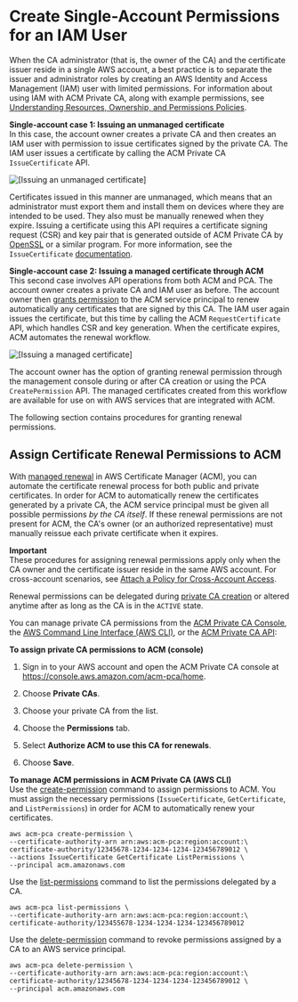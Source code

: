 # Create Single\-Account Permissions for an IAM User<a name="assign-permissions"></a>

When the CA administrator \(that is, the owner of the CA\) and the certificate issuer reside in a single AWS account, a best practice is to separate the issuer and administrator roles by creating an AWS Identity and Access Management \(IAM\) user with limited permissions\. For information about using IAM with ACM Private CA, along with example permissions, see [Understanding Resources, Ownership, and Permissions Policies](security-iam.md#understand-resource-ownership)\.

**Single\-account case 1: Issuing an unmanaged certificate**  
In this case, the account owner creates a private CA and then creates an IAM user with permission to issue certificates signed by the private CA\. The IAM user issues a certificate by calling the ACM Private CA `IssueCertificate` API\.

![\[Issuing an unmanaged certificate\]](http://docs.aws.amazon.com/acm-pca/latest/userguide/images/ca_access_1_account_pca_api.png)

Certificates issued in this manner are unmanaged, which means that an administrator must export them and install them on devices where they are intended to be used\. They also must be manually renewed when they expire\. Issuing a certificate using this API requires a certificate signing request \(CSR\) and key pair that is generated outside of ACM Private CA by [OpenSSL](https://www.openssl.org/) or a similar program\. For more information, see the `IssueCertificate` [documentation](https://docs.aws.amazon.com/acm-pca/latest/APIReference/API_IssueCertificate.html)\.

**Single\-account case 2: Issuing a managed certificate through ACM**  
This second case involves API operations from both ACM and PCA\. The account owner creates a private CA and IAM user as before\. The account owner then [grants permission](PcaCreateCa.md#PcaCreateAcmPerms) to the ACM service principal to renew automatically any certificates that are signed by this CA\. The IAM user again issues the certificate, but this time by calling the ACM `RequestCertificate` API, which handles CSR and key generation\. When the certificate expires, ACM automates the renewal workflow\.

![\[Issuing a managed certificate\]](http://docs.aws.amazon.com/acm-pca/latest/userguide/images/ca_access_1_account_acm_api.png)

The account owner has the option of granting renewal permission through the management console during or after CA creation or using the PCA `CreatePermission` API\. The managed certificates created from this workflow are available for use on with AWS services that are integrated with ACM\.

The following section contains procedures for granting renewal permissions\.

## Assign Certificate Renewal Permissions to ACM<a name="PcaPermissions"></a>

With [managed renewal](https://docs.aws.amazon.com/acm/latest/userguide/managed-renewal.html) in AWS Certificate Manager \(ACM\), you can automate the certificate renewal process for both public and private certificates\. In order for ACM to automatically renew the certificates generated by a private CA, the ACM service principal must be given all possible permissions *by the CA itself*\. If these renewal permissions are not present for ACM, the CA's owner \(or an authorized representative\) must manually reissue each private certificate when it expires\.

**Important**  
These procedures for assigning renewal permissions apply only when the CA owner and the certificate issuer reside in the same AWS account\. For cross\-account scenarios, see [Attach a Policy for Cross\-Account Access](pca-ram.md)\.

Renewal permissions can be delegated during [private CA creation](PcaCreateCa.md) or altered anytime after as long as the CA is in the `ACTIVE` state\.

You can manage private CA permissions from the [ACM Private CA Console](https://console.aws.amazon.com/acm-pca), the [AWS Command Line Interface \(AWS CLI\)](https://aws.amazon.com/cli/), or the [ACM Private CA API](https://docs.aws.amazon.com/acm-pca/latest/APIReference/):

**To assign private CA permissions to ACM \(console\)**

1. Sign in to your AWS account and open the ACM Private CA console at [https://console\.aws\.amazon\.com/acm\-pca/home](https://console.aws.amazon.com/acm-pca/home)\.

1. Choose **Private CAs**\.

1. Choose your private CA from the list\.

1. Choose the **Permissions** tab\.

1. Select **Authorize ACM to use this CA for renewals**\.

1. Choose **Save**\.

**To manage ACM permissions in ACM Private CA \(AWS CLI\)**  
Use the [create\-permission](https://docs.aws.amazon.com/cli/latest/reference/acm-pca/create-permission.html) command to assign permissions to ACM\. You must assign the necessary permissions \(`IssueCertificate`, `GetCertificate`, and `ListPermissions`\) in order for ACM to automatically renew your certificates\.

```
aws acm-pca create-permission \
--certificate-authority-arn arn:aws:acm-pca:region:account:\
certificate-authority/12345678-1234-1234-1234-123456789012 \
--actions IssueCertificate GetCertificate ListPermissions \
--principal acm.amazonaws.com
```

Use the [list\-permissions](https://docs.aws.amazon.com/cli/latest/reference/acm-pca/list-permissions.html) command to list the permissions delegated by a CA\.

```
aws acm-pca list-permissions \
--certificate-authority-arn arn:aws:acm-pca:region:account:\
certificate-authority/123455678-1234-1234-1234-123456789012
```

Use the [delete\-permission](https://docs.aws.amazon.com/cli/latest/reference/acm-pca/delete-permission.html) command to revoke permissions assigned by a CA to an AWS service principal\.

```
aws acm-pca delete-permission \
--certificate-authority-arn arn:aws:acm-pca:region:account:\
certificate-authority/12345678-1234-1234-1234-123456789012 \
--principal acm.amazonaws.com
```